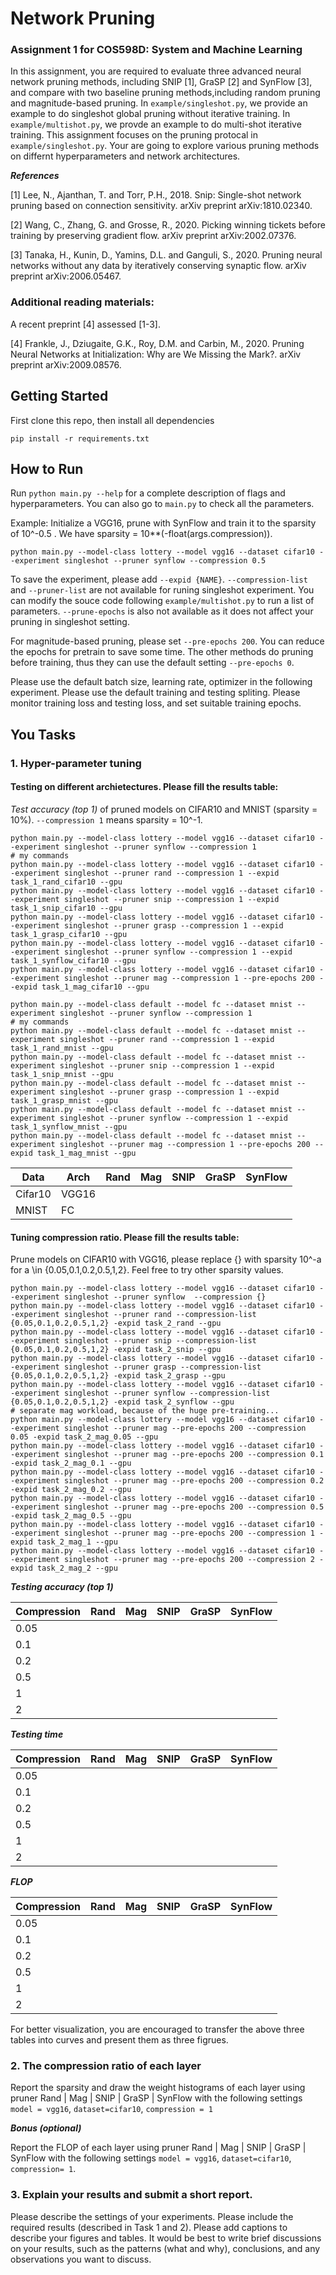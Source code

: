 # Network Pruning
### Assignment 1 for COS598D: System and Machine Learning

In this assignment, you are required to evaluate three advanced neural network pruning methods, including SNIP [1], GraSP [2] and SynFlow [3], and compare with two baseline pruning methods,including random pruning and magnitude-based pruning. In `example/singleshot.py`, we provide an example to do singleshot global pruning without iterative training. In `example/multishot.py`, we provde an example to do multi-shot iterative training. This assignment focuses on the pruning protocal in `example/singleshot.py`. Your are going to explore various pruning methods on differnt hyperparameters and network architectures.

***References***

[1] Lee, N., Ajanthan, T. and Torr, P.H., 2018. Snip: Single-shot network pruning based on connection sensitivity. arXiv preprint arXiv:1810.02340.

[2] Wang, C., Zhang, G. and Grosse, R., 2020. Picking winning tickets before training by preserving gradient flow. arXiv preprint arXiv:2002.07376.

[3] Tanaka, H., Kunin, D., Yamins, D.L. and Ganguli, S., 2020. Pruning neural networks without any data by iteratively conserving synaptic flow. arXiv preprint arXiv:2006.05467.

### Additional reading materials:

A recent preprint [4] assessed [1-3].

[4] Frankle, J., Dziugaite, G.K., Roy, D.M. and Carbin, M., 2020. Pruning Neural Networks at Initialization: Why are We Missing the Mark?. arXiv preprint arXiv:2009.08576.

## Getting Started
First clone this repo, then install all dependencies
```
pip install -r requirements.txt
```

## How to Run 
Run `python main.py --help` for a complete description of flags and hyperparameters. You can also go to `main.py` to check all the parameters. 

Example: Initialize a VGG16, prune with SynFlow and train it to the sparsity of 10^-0.5 . We have sparsity = 10**(-float(args.compression)).
```
python main.py --model-class lottery --model vgg16 --dataset cifar10 --experiment singleshot --pruner synflow --compression 0.5
```

To save the experiment, please add `--expid {NAME}`. `--compression-list` and `--pruner-list` are not available for runing singleshot experiment. You can modify the souce code following `example/multishot.py` to run a list of parameters. `--prune-epochs` is also not available as it does not affect your pruning in singleshot setting. 

For magnitude-based pruning, please set `--pre-epochs 200`. You can reduce the epochs for pretrain to save some time. The other methods do pruning before training, thus they can use the default setting `--pre-epochs 0`.

Please use the default batch size, learning rate, optimizer in the following experiment. Please use the default training and testing spliting. Please monitor training loss and testing loss, and set suitable training epochs.

## You Tasks

### 1. Hyper-parameter tuning

#### Testing on different archietectures. Please fill the results table:
*Test accuracy (top 1)* of pruned models on CIFAR10 and MNIST (sparsity = 10%). `--compression 1` means sparsity = 10^-1.
```
python main.py --model-class lottery --model vgg16 --dataset cifar10 --experiment singleshot --pruner synflow --compression 1
# my commands
python main.py --model-class lottery --model vgg16 --dataset cifar10 --experiment singleshot --pruner rand --compression 1 --expid task_1_rand_cifar10 --gpu 
python main.py --model-class lottery --model vgg16 --dataset cifar10 --experiment singleshot --pruner snip --compression 1 --expid task_1_snip_cifar10 --gpu 
python main.py --model-class lottery --model vgg16 --dataset cifar10 --experiment singleshot --pruner grasp --compression 1 --expid task_1_grasp_cifar10 --gpu 
python main.py --model-class lottery --model vgg16 --dataset cifar10 --experiment singleshot --pruner synflow --compression 1 --expid task_1_synflow_cifar10 --gpu 
python main.py --model-class lottery --model vgg16 --dataset cifar10 --experiment singleshot --pruner mag --compression 1 --pre-epochs 200 --expid task_1_mag_cifar10 --gpu
```
```
python main.py --model-class default --model fc --dataset mnist --experiment singleshot --pruner synflow --compression 1
# my commands
python main.py --model-class default --model fc --dataset mnist --experiment singleshot --pruner rand --compression 1 --expid task_1_rand_mnist --gpu
python main.py --model-class default --model fc --dataset mnist --experiment singleshot --pruner snip --compression 1 --expid task_1_snip_mnist --gpu
python main.py --model-class default --model fc --dataset mnist --experiment singleshot --pruner grasp --compression 1 --expid task_1_grasp_mnist --gpu
python main.py --model-class default --model fc --dataset mnist --experiment singleshot --pruner synflow --compression 1 --expid task_1_synflow_mnist --gpu
python main.py --model-class default --model fc --dataset mnist --experiment singleshot --pruner mag --compression 1 --pre-epochs 200 --expid task_1_mag_mnist --gpu
```
|   Data  |   Arch |   Rand |  Mag |  SNIP |  GraSP | SynFlow       |   
|----------------|----------------|-------------|-------------|-------------|---------------|----------------|
|Cifar10 | VGG16 |    |      |        |     |         |
|MNIST| FC |    |      |        |      |         |


#### Tuning compression ratio. Please fill the results table:
Prune models on CIFAR10 with VGG16, please replace {} with sparsity 10^-a for a \in {0.05,0.1,0.2,0.5,1,2}. Feel free to try other sparsity values.

```
python main.py --model-class lottery --model vgg16 --dataset cifar10 --experiment singleshot --pruner synflow  --compression {}
python main.py --model-class lottery --model vgg16 --dataset cifar10 --experiment singleshot --pruner rand --compression-list {0.05,0.1,0.2,0.5,1,2} -expid task_2_rand --gpu
python main.py --model-class lottery --model vgg16 --dataset cifar10 --experiment singleshot --pruner snip --compression-list {0.05,0.1,0.2,0.5,1,2} -expid task_2_snip --gpu
python main.py --model-class lottery --model vgg16 --dataset cifar10 --experiment singleshot --pruner grasp --compression-list {0.05,0.1,0.2,0.5,1,2} -expid task_2_grasp --gpu
python main.py --model-class lottery --model vgg16 --dataset cifar10 --experiment singleshot --pruner synflow --compression-list {0.05,0.1,0.2,0.5,1,2} -expid task_2_synflow --gpu
# separate mag workload, because of the huge pre-training...
python main.py --model-class lottery --model vgg16 --dataset cifar10 --experiment singleshot --pruner mag --pre-epochs 200 --compression 0.05 -expid task_2_mag_0.05 --gpu
python main.py --model-class lottery --model vgg16 --dataset cifar10 --experiment singleshot --pruner mag --pre-epochs 200 --compression 0.1 -expid task_2_mag_0.1 --gpu
python main.py --model-class lottery --model vgg16 --dataset cifar10 --experiment singleshot --pruner mag --pre-epochs 200 --compression 0.2 -expid task_2_mag_0.2 --gpu
python main.py --model-class lottery --model vgg16 --dataset cifar10 --experiment singleshot --pruner mag --pre-epochs 200 --compression 0.5 -expid task_2_mag_0.5 --gpu
python main.py --model-class lottery --model vgg16 --dataset cifar10 --experiment singleshot --pruner mag --pre-epochs 200 --compression 1 -expid task_2_mag_1 --gpu
python main.py --model-class lottery --model vgg16 --dataset cifar10 --experiment singleshot --pruner mag --pre-epochs 200 --compression 2 -expid task_2_mag_2 --gpu
```
***Testing accuracy (top 1)***

|   Compression |   Rand |  Mag |  SNIP |  GraSP | SynFlow       |   
|----------------|-------------|-------------|-------------|---------------|----------------|
| 0.05|    |      |        |     |         |
| 0.1|    |      |        |     |         |
| 0.2|    |      |        |      |         |
| 0.5|    |      |        |      |         |
| 1|    |      |        |      |         |
| 2|    |      |        |      |         |

***Testing time***

|   Compression |   Rand |  Mag |  SNIP |  GraSP | SynFlow       |   
|----------------|-------------|-------------|-------------|---------------|----------------|
| 0.05|    |      |        |     |         |
| 0.1|    |      |        |     |         |
| 0.2|    |      |        |      |         |
| 0.5|    |      |        |      |         |
| 1|    |      |        |      |         |
| 2|    |      |        |      |         |


***FLOP***

|   Compression |   Rand |  Mag |  SNIP |  GraSP | SynFlow       |   
|----------------|-------------|-------------|-------------|---------------|----------------|
| 0.05|    |      |        |     |         |
| 0.1|    |      |        |     |         |
| 0.2|    |      |        |      |         |
| 0.5|    |      |        |      |         |
| 1|    |      |        |      |         |
| 2|    |      |        |      |         |

For better visualization, you are encouraged to transfer the above three tables into curves and present them as three figrues.
### 2. The compression ratio of each layer
Report the sparsity and draw the weight histograms of each layer using pruner Rand |  Mag |  SNIP |  GraSP | SynFlow with the following settings
`model = vgg16`, `dataset=cifar10`, `compression = 1`

***Bonus (optional)***

Report the FLOP of each layer using pruner Rand |  Mag |  SNIP |  GraSP | SynFlow with the following settings
`model = vgg16`, `dataset=cifar10`, `compression= 1`.
### 3. Explain your results and submit a short report.
Please describe the settings of your experiments. Please include the required results (described in Task 1 and 2). Please add captions to describe your figures and tables. It would be best to write brief discussions on your results, such as the patterns (what and why), conclusions, and any observations you want to discuss.  
